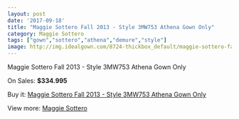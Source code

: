 ```yaml
---
layout: post
date: '2017-09-18'
title: "Maggie Sottero Fall 2013 - Style 3MW753 Athena Gown Only"
category: Maggie Sottero
tags: ["gown","sottero","athena","demure","style"]
image: http://img.idealgown.com/8724-thickbox_default/maggie-sottero-fall-2013-style-3mw753-athena-gown-only.jpg
---
```

Maggie Sottero Fall 2013 - Style 3MW753 Athena Gown Only

On Sales: **$334.995**
<a href="https://www.idealgown.com/en/maggie-sottero/3622-maggie-sottero-fall-2013-style-3mw753-athena-gown-only.html"><amp-img layout="responsive" width="600" height="600" src="//img.idealgown.com/8724-thickbox_default/maggie-sottero-fall-2013-style-3mw753-athena-gown-only.jpg" alt="Maggie Sottero Fall 2013 - Style 3MW753 Athena Gown Only 0" /></a>
<a href="https://www.idealgown.com/en/maggie-sottero/3622-maggie-sottero-fall-2013-style-3mw753-athena-gown-only.html"><amp-img layout="responsive" width="600" height="600" src="//img.idealgown.com/8725-thickbox_default/maggie-sottero-fall-2013-style-3mw753-athena-gown-only.jpg" alt="Maggie Sottero Fall 2013 - Style 3MW753 Athena Gown Only 1" /></a>

Buy it: [Maggie Sottero Fall 2013 - Style 3MW753 Athena Gown Only](https://www.idealgown.com/en/maggie-sottero/3622-maggie-sottero-fall-2013-style-3mw753-athena-gown-only.html "Maggie Sottero Fall 2013 - Style 3MW753 Athena Gown Only")

View more: [Maggie Sottero](https://www.idealgown.com/en/45-maggie-sottero "Maggie Sottero")